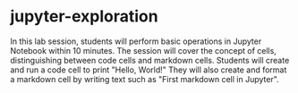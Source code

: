 # jupyter-exploration
In this lab session, students will perform basic operations in Jupyter Notebook within 10 minutes. The session will cover the concept of cells, distinguishing between code cells and markdown cells. Students will create and run a code cell to print "Hello, World!" They will also create and format a markdown cell by writing text such as "First markdown cell in Jupyter".
